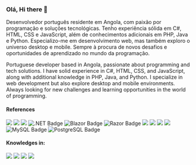 ### Olá, Hi there 👋
Desenvolvedor português residente em Angola, com paixão por programação e soluções tecnológicas. Tenho experiência sólida em C#, HTML, CSS e JavaScript, além de conhecimentos adicionais em PHP, Java e Python. Especializo-me em desenvolvimento web, mas também exploro o universo desktop e mobile. Sempre à procura de novos desafios e oportunidades de aprendizado no mundo da programação.

Portuguese developer based in Angola, passionate about programming and tech solutions. I have solid experience in C#, HTML, CSS, and JavaScript, along with additional knowledge in PHP, Java, and Python. I specialize in web development but also explore desktop and mobile environments. Always looking for new challenges and learning opportunities in the world of programming.


#### References
![](https://img.shields.io/badge/OS-Windows-informational?style=flat&logo=windows&logoColor=white&color=red)
![](https://img.shields.io/badge/Editor-VisualCode-informational?style=flat&logo=visual-studio-code&logoColor=white&color=red)
![](https://img.shields.io/badge/Code-CSharp-informational?style=flat&logo=c-sharp&logoColor=white&color=red)
![.NET Badge](https://img.shields.io/badge/Code-.NET-informational?style=flat&logo=dotnet&logoColor=white&color=2bbc8a)
![Blazor Badge](https://img.shields.io/badge/Code-Blazor-informational?style=flat&logo=blazor&logoColor=white&color=2bbc8a)
![Razor Badge](https://img.shields.io/badge/Code-Razor-informational?style=flat&logo=razor&logoColor=white&color=2bbc8a)
![](https://img.shields.io/badge/Code-Javascript-informational?style=flat&logo=javascript&logoColor=white&color=red)
![](https://img.shields.io/badge/Code-HTML-informational?style=flat&logo=htmlt&logoColor=white&color=red)
![](https://img.shields.io/badge/Code-CSS-informational?style=flat&logo=css&logoColor=white&color=red)
![](https://img.shields.io/badge/Code-SQL-informational?style=flat&logo=sql&logoColor=white&color=red)
![MySQL Badge](https://img.shields.io/badge/Code-MySQL-informational?style=flat&logo=mysql&logoColor=white&color=2bbc8a)
![PostgreSQL Badge](https://img.shields.io/badge/Code-PostgreSQL-informational?style=flat&logo=postgresql&logoColor=white&color=2bbc8a)

#### Knowledges in:
![](https://img.shields.io/badge/Code-NodeJs-informational?style=flat&logo=nodejs&logoColor=white&color=2bbc8a)
![](https://img.shields.io/badge/Code-Python-informational?style=flat&logo=python&logoColor=white&color=2bbc8a)
![](https://img.shields.io/badge/Code-Java-informational?style=flat&logo=java&logoColor=white&color=2bbc8a)
![](https://img.shields.io/badge/Code-PHP-informational?style=flat&logo=php&logoColor=white&color=2bbc8a)
